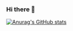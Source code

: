 ### Hi there 👋

[![Anurag's GitHub stats](https://github-readme-stats.vercel.app/api?username=marcoogalicia&count_private=true)](https://github.com/anuraghazra/github-readme-stats)


